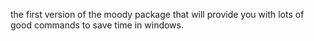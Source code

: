 the first version of the moody package that will provide you with lots of good commands to save time in windows.

